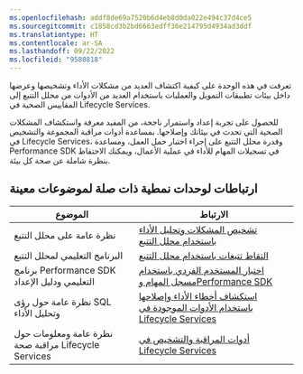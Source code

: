 ```yaml
---
ms.openlocfilehash: addf8de69a7520b6d4eb8d0da022e494c37d4ce5
ms.sourcegitcommit: c1858cd3b2bd6663edff36e214795d4934ad3ddf
ms.translationtype: HT
ms.contentlocale: ar-SA
ms.lasthandoff: 09/22/2022
ms.locfileid: "9580818"
---
```

تعرفت في هذه الوحدة على كيفية اكتشاف العديد من مشكلات الأداء وتشخيصها وعرضها داخل بيئات تطبيقات التمويل والعمليات باستخدام العديد من الأدوات من محلل التتبع إلى المقاييس الصحية في Lifecycle Services.

للحصول على تجربة إعداد واستمرار ناجحة، من المفيد معرفة واستكشاف المشكلات الصحية التي تحدث في بيئاتك وإصلاحها. بمساعدة أدوات مراقبة المجموعة والتشخيص في Lifecycle Services، وقدرة محلل التتبع على إجراء اختبار حمل العمل، ومساعدة Performance SDK في تسجيلات المهام للأداء في عملية الأعمال، ويمكنك الاحتفاظ بنظرة شاملة عن صحة كل بيئة.

## <a name="links-to-related-modules-and-sites-for-specific-topics"></a>ارتباطات لوحدات نمطية ذات صلة لموضوعات معينة

| الموضوع | الارتباط |
 | ------------- | ------------- |
 | نظرة عامة على محلل التتبع| [تشخيص المشكلات وتحليل الأداء باستخدام محلل التتبع](/dynamics365/fin-ops-core/dev-itpro/perf-test/trace-parser/?azure-portal=true)|
 | البرنامج التعليمي لمحلل التتبع| [التقاط تتبعات باستخدام محلل التتبع](/dynamics365/fin-ops-core/dev-itpro/perf-test/trace-trace-tutorial/?azure-portal=true)|
| برنامج Performance SDK التعليمي ودليل الإعداد| [اختبار المستخدم الفردي باستخدام مسجل المهام وPerformance SDK](/dynamics365/fin-ops-core/dev-itpro/perf-test/single-user-test-perf-sdk/?azure-portal=true)|
 | نظرة عامة حول رؤى SQL وتحليل الأداء | [استكشاف أخطاء الأداء وإصلاحها باستخدام الأدوات الموجودة في Lifecycle Services](/dynamics365/fin-ops-core/dev-itpro/lifecycle-services/performancetroubleshooting/?azure-portal=true)|
| نظرة عامة ومعلومات حول مراقبة صحة Lifecycle Services| [أدوات المراقبة والتشخيص في Lifecycle Services](/dynamics365/fin-ops-core/dev-itpro/lifecycle-services/monitoring-diagnostics/?azure-portal=true)|
